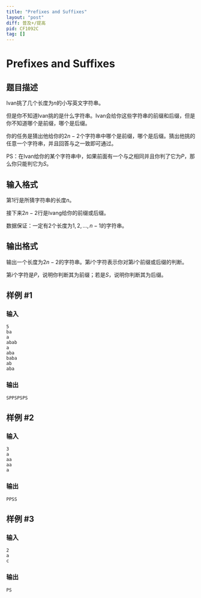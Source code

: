```yaml
---
title: "Prefixes and Suffixes"
layout: "post"
diff: 普及+/提高
pid: CF1092C
tag: []
---
```


# Prefixes and Suffixes

## 题目描述

Ivan挑了几个长度为$n$的小写英文字符串。

但是你不知道Ivan挑的是什么字符串。Ivan会给你这些字符串的前缀和后缀，但是你不知道哪个是前缀，哪个是后缀。

你的任务是猜出他给你的$2n-2$个字符串中哪个是前缀，哪个是后缀。猜出他挑的任意一个字符串，并且回答与之一致即可通过。

PS：在Ivan给你的某个字符串中，如果前面有一个与之相同并且你判了它为$P$，那么你只能判它为$S$。

## 输入格式

第1行是所猜字符串的长度$n$。

接下来$2n-2$行是Ivang给你的前缀或后缀。

数据保证：一定有2个长度为$1,2,...,n-1$的字符串。

## 输出格式

输出一个长度为$2n-2$的字符串。第$i$个字符表示你对第$i$个前缀或后缀的判断。

第$i$个字符是$P$，说明你判断其为前缀；若是$S$，说明你判断其为后缀。

## 样例 #1

### 输入

```
5
ba
a
abab
a
aba
baba
ab
aba

```

### 输出

```
SPPSPSPS

```

## 样例 #2

### 输入

```
3
a
aa
aa
a

```

### 输出

```
PPSS

```

## 样例 #3

### 输入

```
2
a
c

```

### 输出

```
PS

```

